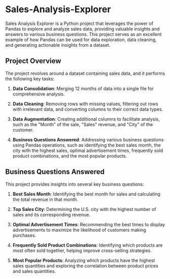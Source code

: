 # Sales-Analysis-Explorer

Sales Analysis Explorer is a Python project that leverages the power of Pandas to explore and analyze sales data, providing valuable insights and answers to various business questions. This project serves as an excellent example of how Pandas can be used for data exploration, data cleaning, and generating actionable insights from a dataset.

## Project Overview

The project revolves around a dataset containing sales data, and it performs the following key tasks:

1. **Data Consolidation**: Merging 12 months of data into a single file for comprehensive analysis.

2. **Data Cleaning**: Removing rows with missing values, filtering out rows with irrelevant data, and converting columns to their correct data types.

3. **Data Augmentation**: Creating additional columns to facilitate analysis, such as the "Month" of the sale, "Sales" revenue, and "City" of the customer.

4. **Business Questions Answered**: Addressing various business questions using Pandas operations, such as identifying the best sales month, the city with the highest sales, optimal advertisement times, frequently sold product combinations, and the most popular products.

## Business Questions Answered

This project provides insights into several key business questions:

1. **Best Sales Month**: Identifying the best month for sales and calculating the total revenue in that month.

2. **Top Sales City**: Determining the U.S. city with the highest number of sales and its corresponding revenue.

3. **Optimal Advertisement Times**: Recommending the best times to display advertisements to maximize the likelihood of customers making purchases.

4. **Frequently Sold Product Combinations**: Identifying which products are most often sold together, helping improve cross-selling strategies.

5. **Most Popular Products**: Analyzing which products have the highest sales quantities and exploring the correlation between product prices and sales quantities.
